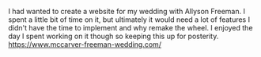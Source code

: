 I had wanted to create a website for my wedding with Allyson Freeman. I spent a little bit of time on it, but ultimately it would need a lot of features I didn't have the time to implement and why remake the wheel. I enjoyed the day I spent working on it though so keeping this up for posterity. https://www.mccarver-freeman-wedding.com/
